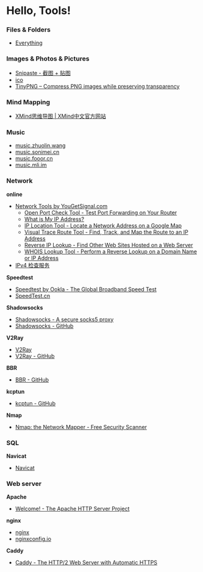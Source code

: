 # Hello, Tools!

### Files & Folders

* [Everything](https://www.voidtools.com/zh-cn/)

### Images & Photos & Pictures

* [Snipaste - 截图 + 贴图](https://zh.snipaste.com/)
* [ico](http://www.bitbug.net/)
* [TinyPNG – Compress PNG images while preserving transparency](https://tinypng.com/)

### Mind Mapping

* [XMind思维导图 | XMind中文官方网站](https://www.xmind.cn/)

### Music

* [music.zhuolin.wang](http://music.zhuolin.wang/)
* [music.sonimei.cn](http://music.sonimei.cn/)
* [music.fooor.cn](http://music.fooor.cn/)
* [music.mli.im](https://music.mli.im/music.web)

### Network

**online**

* [Network Tools by YouGetSignal.com](https://www.yougetsignal.com/)
    * [Open Port Check Tool - Test Port Forwarding on Your Router](https://www.yougetsignal.com/tools/open-ports/)
    * [What is My IP Address?](https://www.yougetsignal.com/what-is-my-ip-address/)
    * [IP Location Tool - Locate a Network Address on a Google Map](https://www.yougetsignal.com/tools/network-location/)
    * [Visual Trace Route Tool - Find, Track, and Map the Route to an IP Address](https://www.yougetsignal.com/tools/visual-tracert/)
    * [Reverse IP Lookup - Find Other Web Sites Hosted on a Web Server](https://www.yougetsignal.com/tools/web-sites-on-web-server/)
    * [WHOIS Lookup Tool - Perform a Reverse Lookup on a Domain Name or IP Address](https://www.yougetsignal.com/tools/whois-lookup/)
* [IPv4 检查服务](https://ipcheck.need.sh/)

**Speedtest**

* [Speedtest by Ookla - The Global Broadband Speed Test](https://www.speedtest.net/)
* [SpeedTest.cn](http://www.speedtest.cn/)

**Shadowsocks**

* [Shadowsocks - A secure socks5 proxy](https://shadowsocks.org/)
* [Shadowsocks - GitHub](https://github.com/shadowsocks/shadowsocks)

**V2Ray**

* [V2Ray](https://www.v2ray.com/)
* [V2Ray - GitHub](https://github.com/v2ray/v2ray-core)

**BBR**

* [BBR - GitHub](https://github.com/google/bbr)

**kcptun**

* [kcptun - GitHub](https://github.com/xtaci/kcptun)

**Nmap**

* [Nmap: the Network Mapper - Free Security Scanner](https://nmap.org/)

### SQL

**Navicat**

* [Navicat](https://www.navicat.com.cn/)

### Web server

**Apache**

* [Welcome! - The Apache HTTP Server Project](https://httpd.apache.org/)

**nginx**

* [nginx](https://nginx.org/en/)
* [nginxconfig.io](https://nginxconfig.io/)

**Caddy**

* [Caddy - The HTTP/2 Web Server with Automatic HTTPS](https://caddyserver.com/)
